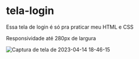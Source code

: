 # tela-login

Essa tela de login é só pra praticar meu HTML e CSS  

Responsividade até 280px de largura


![Captura de tela de 2023-04-14 18-46-15](https://user-images.githubusercontent.com/111786794/232162336-ecea3074-d385-40d1-9a03-9986e60825e7.png)
